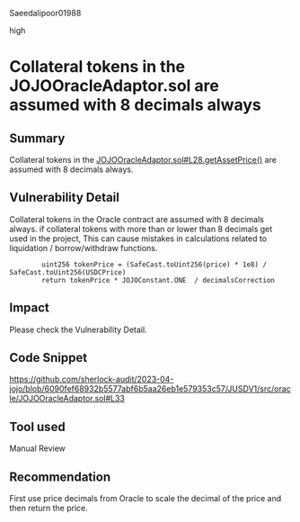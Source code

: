 Saeedalipoor01988

high

# Collateral tokens in the JOJOOracleAdaptor.sol are assumed with 8 decimals always

## Summary
Collateral tokens in the [JOJOOracleAdaptor.sol#L28.getAssetPrice()](https://github.com/sherlock-audit/2023-04-jojo/blob/6090fef68932b5577abf6b5aa26eb1e579353c57/JUSDV1/src/oracle/JOJOOracleAdaptor.sol#L28) are assumed with 8 decimals always.

## Vulnerability Detail
Collateral tokens in the Oracle contract are assumed with 8 decimals always. if collateral tokens with more than or lower than 8 decimals get used in the project, This can cause mistakes in calculations related to liquidation / borrow/withdraw functions.

```solidity
        uint256 tokenPrice = (SafeCast.toUint256(price) * 1e8) / SafeCast.toUint256(USDCPrice) 
        return tokenPrice * JOJOConstant.ONE  / decimalsCorrection

```
## Impact
Please check the Vulnerability Detail.

## Code Snippet
https://github.com/sherlock-audit/2023-04-jojo/blob/6090fef68932b5577abf6b5aa26eb1e579353c57/JUSDV1/src/oracle/JOJOOracleAdaptor.sol#L33

## Tool used
Manual Review

## Recommendation
First use price decimals from Oracle to scale the decimal of the price and then return the price.